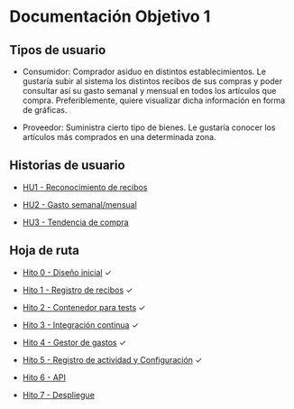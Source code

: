 # Documentación Objetivo 1

## Tipos de usuario

- Consumidor: Comprador asiduo en distintos establecimientos. Le gustaría subir al sistema los distintos recibos de sus compras y poder consultar así su gasto semanal y mensual en todos los artículos que compra. Preferiblemente, quiere visualizar dicha información en forma de gráficas.

- Proveedor: Suministra cierto tipo de bienes. Le gustaría conocer los artículos más comprados en una determinada zona.

## Historias de usuario

* [HU1 - Reconocimiento de recibos](https://github.com/amerigal/gestor-recibos/issues/2)

* [HU2 - Gasto semanal/mensual](https://github.com/amerigal/gestor-recibos/issues/3)

* [HU3 - Tendencia de compra](https://github.com/amerigal/gestor-recibos/issues/4)


## Hoja de ruta

* [Hito 0 - Diseño inicial](https://github.com/amerigal/gestor-recibos/milestone/1) ✓

* [Hito 1 - Registro de recibos](https://github.com/amerigal/gestor-recibos/milestone/2) ✓

* [Hito 2 - Contenedor para tests](https://github.com/amerigal/gestor-recibos/milestone/4) ✓

* [Hito 3 - Integración continua](https://github.com/amerigal/gestor-recibos/milestone/5) ✓

* [Hito 4 - Gestor de gastos](https://github.com/amerigal/gestor-recibos/milestone/3) ✓

* [Hito 5 - Registro de actividad y Configuración](https://github.com/amerigal/gestor-recibos/milestone/8) ✓

* [Hito 6 - API](https://github.com/amerigal/gestor-recibos/milestone/6)

* [Hito 7 - Despliegue](https://github.com/amerigal/gestor-recibos/milestone/7)
